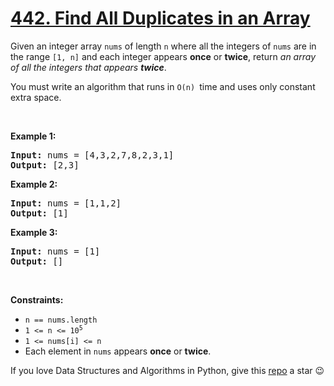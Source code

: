 # [442. Find All Duplicates in an Array][title]

<p>Given an integer array <code>nums</code> of length <code>n</code> where all the integers of <code>nums</code> are in the range <code>[1, n]</code> and each integer appears <strong>once</strong> or <strong>twice</strong>, return <em>an array of all the integers that appears <strong>twice</strong></em>.</p>
<p>You must write an algorithm that runs in <code>O(n) </code>time and uses only constant extra space.</p>
<p> </p>
<p><strong>Example 1:</strong></p>
<pre><strong>Input:</strong> nums = [4,3,2,7,8,2,3,1]
<strong>Output:</strong> [2,3]
</pre><p><strong>Example 2:</strong></p>
<pre><strong>Input:</strong> nums = [1,1,2]
<strong>Output:</strong> [1]
</pre><p><strong>Example 3:</strong></p>
<pre><strong>Input:</strong> nums = [1]
<strong>Output:</strong> []
</pre>
<p> </p>
<p><strong>Constraints:</strong></p>
<ul>
<li><code>n == nums.length</code></li>
<li><code>1 &lt;= n &lt;= 10<sup>5</sup></code></li>
<li><code>1 &lt;= nums[i] &lt;= n</code></li>
<li>Each element in <code>nums</code> appears <strong>once</strong> or <strong>twice</strong>.</li>
</ul>


If you love Data Structures and Algorithms in Python, give this [repo][me] a star :wink:

[title]: https://leetcode.com/problems/find-all-duplicates-in-an-array
[me]: https://github.com/bumblebee211196/awesome-python-leetcode